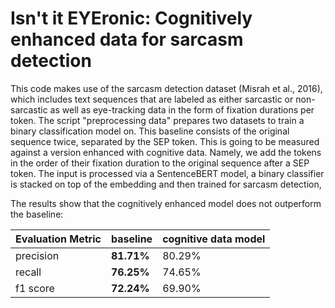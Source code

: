 # Isn't it EYEronic: Cognitively enhanced data for sarcasm detection

This code makes use of the sarcasm detection dataset (Misrah et al., 2016), which includes text sequences that are labeled as either sarcastic or non-sarcastic as well as eye-tracking data in the form of fixation durations per token. The script "preprocessing data" prepares two datasets to train a binary classification model on. This baseline consists of the original sequence twice, separated by the SEP token. This is going to be measured against a version enhanced with cognitive data. Namely, we add the tokens in the order of their fixation duration to the original sequence after a SEP token. The input is processed via a SentenceBERT model, a binary classifier is stacked on top of the embedding and then trained for sarcasm detection,

The results show that the cognitively enhanced model does not outperform the baseline:

| Evaluation Metric      |baseline      |cognitive data model|
|------------------------|--------------|--------------------|
| precision              | **81.71%**   | 80.29%             |
| recall                 | **76.25%**   | 74.65%             |
| f1 score               | **72.24%**   | 69.90%             |

